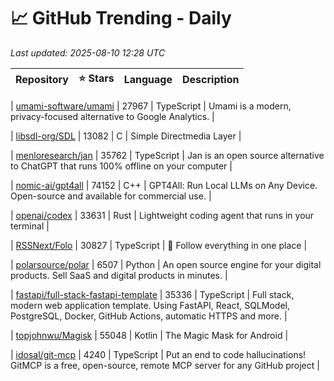 # 📈 GitHub Trending - Daily

_Last updated: 2025-08-10 12:28 UTC_

| Repository | ⭐ Stars | Language | Description |
|------------|--------:|----------|-------------|

| [umami-software/umami](https://github.com/umami-software/umami) | 27967 | TypeScript | Umami is a modern, privacy-focused alternative to Google Analytics. |

| [libsdl-org/SDL](https://github.com/libsdl-org/SDL) | 13082 | C | Simple Directmedia Layer |

| [menloresearch/jan](https://github.com/menloresearch/jan) | 35762 | TypeScript | Jan is an open source alternative to ChatGPT that runs 100% offline on your computer |

| [nomic-ai/gpt4all](https://github.com/nomic-ai/gpt4all) | 74152 | C++ | GPT4All: Run Local LLMs on Any Device. Open-source and available for commercial use. |

| [openai/codex](https://github.com/openai/codex) | 33631 | Rust | Lightweight coding agent that runs in your terminal |

| [RSSNext/Folo](https://github.com/RSSNext/Folo) | 30827 | TypeScript | 🧡 Follow everything in one place |

| [polarsource/polar](https://github.com/polarsource/polar) | 6507 | Python | An open source engine for your digital products. Sell SaaS and digital products in minutes. |

| [fastapi/full-stack-fastapi-template](https://github.com/fastapi/full-stack-fastapi-template) | 35336 | TypeScript | Full stack, modern web application template. Using FastAPI, React, SQLModel, PostgreSQL, Docker, GitHub Actions, automatic HTTPS and more. |

| [topjohnwu/Magisk](https://github.com/topjohnwu/Magisk) | 55048 | Kotlin | The Magic Mask for Android |

| [idosal/git-mcp](https://github.com/idosal/git-mcp) | 4240 | TypeScript | Put an end to code hallucinations! GitMCP is a free, open-source, remote MCP server for any GitHub project |
